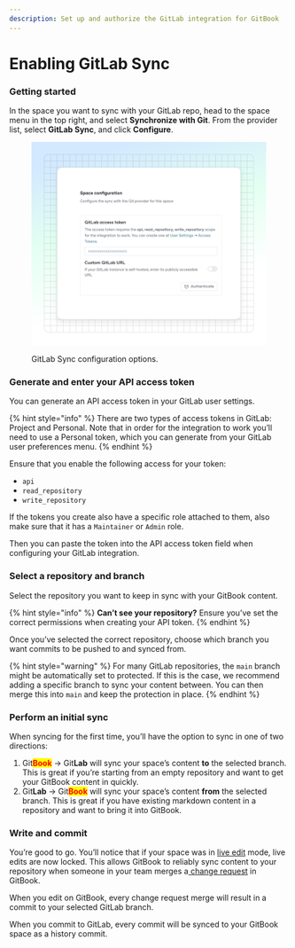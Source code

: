 ```yaml
---
description: Set up and authorize the GitLab integration for GitBook
---
```


# Enabling GitLab Sync

### Getting started

In the space you want to sync with your GitLab repo, head to the space menu in the top right, and select **Synchronize with Git**. From the provider list, select **GitLab Sync**, and click **Configure**.

<figure><img src="../../.gitbook/assets/gitsync-gitlab (2).svg" alt=""><figcaption><p>GitLab Sync configuration options.</p></figcaption></figure>

### Generate and enter your API access token

You can generate an API access token in your GitLab user settings.

{% hint style="info" %}
There are two types of access tokens in GitLab: Project and Personal. Note that in order for the integration to work you’ll need to use a Personal token, which you can generate from your GitLab user preferences menu.
{% endhint %}

Ensure that you enable the following access for your token:

* `api`
* `read_repository`
* `write_repository`

If the tokens you create also have a specific role attached to them, also make sure that it has a `Maintainer` or `Admin` role.

Then you can paste the token into the API access token field when configuring your GitLab integration.

### Select a repository and branch

Select the repository you want to keep in sync with your GitBook content.

{% hint style="info" %}
**Can’t see your repository?** Ensure you’ve set the correct permissions when creating your API token.
{% endhint %}

Once you’ve selected the correct repository, choose which branch you want commits to be pushed to and synced from.

{% hint style="warning" %}
For many GitLab repositories, the `main` branch might be automatically set to protected. If this is the case, we recommend adding a specific branch to sync your content between. You can then merge this into `main` and keep the protection in place.
{% endhint %}

### Perform an initial sync

When syncing for the first time, you’ll have the option to sync in one of two directions:

1. Git<mark style="color:red;">**Book**</mark> -> Git**Lab** will sync your space’s content **to** the selected branch. This is great if you’re starting from an empty repository and want to get your GitBook content in quickly.
2. Git**Lab** -> Git<mark style="color:red;">**Book**</mark> will sync your space’s content **from** the selected branch. This is great if you have existing markdown content in a repository and want to bring it into GitBook.

### Write and commit

You’re good to go. You’ll notice that if your space was in [live edit](../../collaboration/live-edits.md) mode, live edits are now locked. This allows GitBook to reliably sync content to your repository when someone in your team merges a[ change request](../../collaboration/change-requests.md) in GitBook.

When you edit on GitBook, every change request merge will result in a commit to your selected GitLab branch.

When you commit to GitLab, every commit will be synced to your GitBook space as a history commit.

